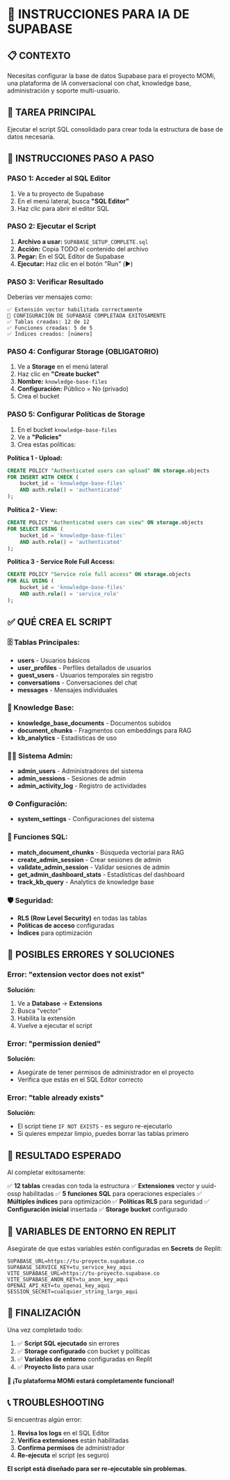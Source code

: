 # 🤖 INSTRUCCIONES PARA IA DE SUPABASE

## 📋 CONTEXTO
Necesitas configurar la base de datos Supabase para el proyecto MOMi, una plataforma de IA conversacional con chat, knowledge base, administración y soporte multi-usuario.

## 🎯 TAREA PRINCIPAL
Ejecutar el script SQL consolidado para crear toda la estructura de base de datos necesaria.

## 📝 INSTRUCCIONES PASO A PASO

### PASO 1: Acceder al SQL Editor
1. Ve a tu proyecto de Supabase
2. En el menú lateral, busca **"SQL Editor"**
3. Haz clic para abrir el editor SQL

### PASO 2: Ejecutar el Script
1. **Archivo a usar:** `SUPABASE_SETUP_COMPLETE.sql`
2. **Acción:** Copia TODO el contenido del archivo
3. **Pegar:** En el SQL Editor de Supabase
4. **Ejecutar:** Haz clic en el botón "Run" (▶️)

### PASO 3: Verificar Resultado
Deberías ver mensajes como:
```
✅ Extensión vector habilitada correctamente
🎉 CONFIGURACIÓN DE SUPABASE COMPLETADA EXITOSAMENTE
✅ Tablas creadas: 12 de 12
✅ Funciones creadas: 5 de 5
✅ Índices creados: [número]
```

### PASO 4: Configurar Storage (OBLIGATORIO)
1. Ve a **Storage** en el menú lateral
2. Haz clic en **"Create bucket"**
3. **Nombre:** `knowledge-base-files`
4. **Configuración:** Público = No (privado)
5. Crea el bucket

### PASO 5: Configurar Políticas de Storage
1. En el bucket `knowledge-base-files`
2. Ve a **"Policies"**
3. Crea estas políticas:

**Política 1 - Upload:**
```sql
CREATE POLICY "Authenticated users can upload" ON storage.objects
FOR INSERT WITH CHECK (
    bucket_id = 'knowledge-base-files'
    AND auth.role() = 'authenticated'
);
```

**Política 2 - View:**
```sql
CREATE POLICY "Authenticated users can view" ON storage.objects
FOR SELECT USING (
    bucket_id = 'knowledge-base-files'
    AND auth.role() = 'authenticated'
);
```

**Política 3 - Service Role Full Access:**
```sql
CREATE POLICY "Service role full access" ON storage.objects
FOR ALL USING (
    bucket_id = 'knowledge-base-files'
    AND auth.role() = 'service_role'
);
```

## ✅ QUÉ CREA EL SCRIPT

### 🗄️ Tablas Principales:
- **users** - Usuarios básicos
- **user_profiles** - Perfiles detallados de usuarios
- **guest_users** - Usuarios temporales sin registro
- **conversations** - Conversaciones del chat
- **messages** - Mensajes individuales

### 🧠 Knowledge Base:
- **knowledge_base_documents** - Documentos subidos
- **document_chunks** - Fragmentos con embeddings para RAG
- **kb_analytics** - Estadísticas de uso

### 👨‍💼 Sistema Admin:
- **admin_users** - Administradores del sistema
- **admin_sessions** - Sesiones de admin
- **admin_activity_log** - Registro de actividades

### ⚙️ Configuración:
- **system_settings** - Configuraciones del sistema

### 🔧 Funciones SQL:
- **match_document_chunks** - Búsqueda vectorial para RAG
- **create_admin_session** - Crear sesiones de admin
- **validate_admin_session** - Validar sesiones de admin
- **get_admin_dashboard_stats** - Estadísticas del dashboard
- **track_kb_query** - Analytics de knowledge base

### 🛡️ Seguridad:
- **RLS (Row Level Security)** en todas las tablas
- **Políticas de acceso** configuradas
- **Índices** para optimización

## 🚨 POSIBLES ERRORES Y SOLUCIONES

### Error: "extension vector does not exist"
**Solución:**
1. Ve a **Database** → **Extensions**
2. Busca "vector"
3. Habilita la extensión
4. Vuelve a ejecutar el script

### Error: "permission denied"
**Solución:**
- Asegúrate de tener permisos de administrador en el proyecto
- Verifica que estás en el SQL Editor correcto

### Error: "table already exists"
**Solución:**
- El script tiene `IF NOT EXISTS` - es seguro re-ejecutarlo
- Si quieres empezar limpio, puedes borrar las tablas primero

## 🎯 RESULTADO ESPERADO

Al completar exitosamente:

✅ **12 tablas** creadas con toda la estructura
✅ **Extensiones** vector y uuid-ossp habilitadas
✅ **5 funciones SQL** para operaciones especiales
✅ **Múltiples índices** para optimización
✅ **Políticas RLS** para seguridad
✅ **Configuración inicial** insertada
✅ **Storage bucket** configurado

## 🔄 VARIABLES DE ENTORNO EN REPLIT

Asegúrate de que estas variables estén configuradas en **Secrets** de Replit:

```
SUPABASE_URL=https://tu-proyecto.supabase.co
SUPABASE_SERVICE_KEY=tu_service_key_aqui
VITE_SUPABASE_URL=https://tu-proyecto.supabase.co
VITE_SUPABASE_ANON_KEY=tu_anon_key_aqui
OPENAI_API_KEY=tu_openai_key_aqui
SESSION_SECRET=cualquier_string_largo_aqui
```

## 🎉 FINALIZACIÓN

Una vez completado todo:

1. ✅ **Script SQL ejecutado** sin errores
2. ✅ **Storage configurado** con bucket y políticas
3. ✅ **Variables de entorno** configuradas en Replit
4. ✅ **Proyecto listo** para usar

**🚀 ¡Tu plataforma MOMi estará completamente funcional!**

## 📞 TROUBLESHOOTING

Si encuentras algún error:

1. **Revisa los logs** en el SQL Editor
2. **Verifica extensiones** están habilitadas
3. **Confirma permisos** de administrador
4. **Re-ejecuta** el script (es seguro)

**El script está diseñado para ser re-ejecutable sin problemas.**